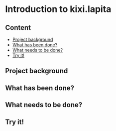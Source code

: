 # Introduction to kixi.lapita

## Content
* [Project background](#project-background)
* [What has been done?](#what-has-been-done)
* [What needs to be done?](#what-needs-to-be-done)
* [Try it!](#try-it)

## Project background

## What has been done?

## What needs to be done?

## Try it!
